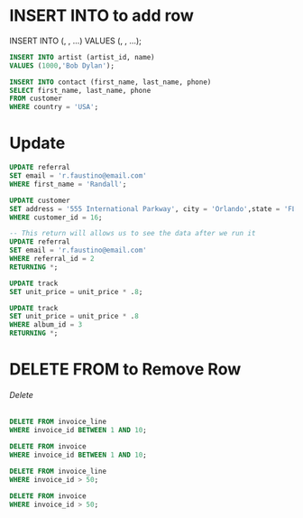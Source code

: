<h1>INSERT INTO to add row</h1>
INSERT INTO <tablename> (<column1>, <column2>, …)
VALUES (<value1>, <value2>, …);

```SQL
INSERT INTO artist (artist_id, name)
VALUES (1000,'Bob Dylan');

INSERT INTO contact (first_name, last_name, phone)
SELECT first_name, last_name, phone
FROM customer
WHERE country = 'USA';
```

<h1>Update</h1>

```SQL
UPDATE referral
SET email = 'r.faustino@email.com'
WHERE first_name = 'Randall';

UPDATE customer
SET address = '555 International Parkway', city = 'Orlando',state = 'FL', postal_code = '33133-1111'
WHERE customer_id = 16;

-- This return will allows us to see the data after we run it
UPDATE referral
SET email = 'r.faustino@email.com'
WHERE referral_id = 2
RETURNING *;

UPDATE track
SET unit_price = unit_price * .8;

UPDATE track
SET unit_price = unit_price * .8
WHERE album_id = 3
RETURNING *;
```

<h1>DELETE FROM to Remove Row</h1>
<h6>Delete</h6>

```SQL
DELETE FROM invoice_line
WHERE invoice_id BETWEEN 1 AND 10;

DELETE FROM invoice
WHERE invoice_id BETWEEN 1 AND 10;

DELETE FROM invoice_line
WHERE invoice_id > 50;

DELETE FROM invoice
WHERE invoice_id > 50;
```
